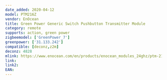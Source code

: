 ```yaml
---
date_added: 2020-04-12
model: PTM216Z
vendor: EnOcean
title: Green Power Generic Switch Pushbutton Transmitter Module 
category: remote
supports: action, green power
zigbeemodel: ['GreenPower_7']
greenpower: ['31.133.242']
compatible: [deconz,z2m]
deconz: 4828
mlink: https://www.enocean.com/en/products/enocean_modules_24ghz/ptm-216z/
link: 
link2: 
EAN: 
---
```

